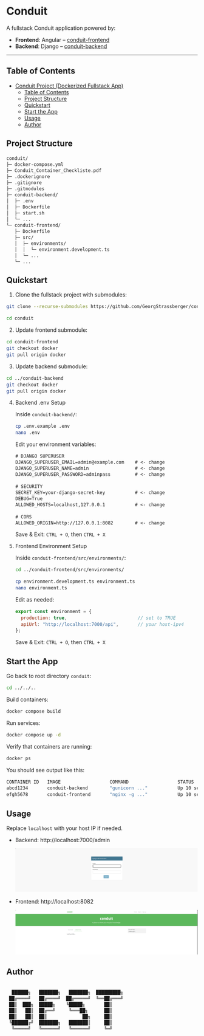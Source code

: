 # Conduit

A fullstack Conduit application powered by:
- **Frontend**: Angular – [conduit-frontend](https://github.com/Developer-Akademie-GmbH/conduit-frontend.git)
- **Backend**: Django – [conduit-backend](https://github.com/Developer-Akademie-GmbH/conduit-backend.git)

---

## Table of Contents

- [Conduit Project (Dockerized Fullstack App)](#conduit)
    - [Table of Contents](#table-of-contents)
    - [Project Structure](#project-structure)
    - [Quickstart](#quickstart)
    - [Start the App](#start-the-app)
    - [Usage](#usage)
    - [Author](#author)


## Project Structure

```text
conduit/						
├─ docker-compose.yml     
├─ Conduit_Container_Checkliste.pdf  
├─ .dockerignore 
├─ .gitignore 
├─ .gitmodules
├─ conduit-backend/       	
│  ├─ .env           	     
│  ├─ Dockerfile			
│  ├─ start.sh				
│  └─ ...					
└─ conduit-frontend/      	
   ├─ Dockerfile		
   ├─ src/   
   │  ├─ environments/   
   │  │  └─ environment.development.ts
   │  └─ ...
   └─ ...					

```

## Quickstart

1. Clone the fullstack project with submodules:

```bash
git clone --recurse-submodules https://github.com/GeorgStrassberger/conduit.git
```
```bash
cd conduit
```

2. Update frontend submodule:
```bash
cd conduit-frontend
git checkout docker
git pull origin docker
```

3. Update backend submodule:
```bash
cd ../conduit-backend
git checkout docker
git pull origin docker
```

4. Backend .env Setup

   Inside `conduit-backend/`:

    ```bash
    cp .env.example .env
    nano .env
    ```

   Edit your environment variables:

    ```text
    # DJANGO SUPERUSER
    DJANGO_SUPERUSER_EMAIL=admin@example.com    # <- change
    DJANGO_SUPERUSER_NAME=admin                 # <- change
    DJANGO_SUPERUSER_PASSWORD=adminpass         # <- change

    # SECURITY
    SECRET_KEY=your-django-secret-key           # <- change
    DEBUG=True
    ALLOWED_HOSTS=localhost,127.0.0.1           # <- change

    # CORS
    ALLOWED_ORIGIN=http://127.0.0.1:8082        # <- change
    ```
   Save & Exit: `CTRL + O`, then `CTRL + X`

5. Frontend Environment Setup

   Inside `conduit-frontend/src/environments/`:

    ```bash
    cd ../conduit-frontend/src/environments/
    ```

    ```bash
    cp environment.development.ts environment.ts
    nano environment.ts
    ```

   Edit as needed:

    ```javascript
    export const environment = {
      production: true,                          // set to TRUE
      apiUrl: "http://localhost:7000/api",       // your host-ipv4
    };
    ```
   Save & Exit: `CTRL + O`, then `CTRL + X`

## Start the App

Go back to root directory `conduit`:
```bash
cd ../../..
```

Build containers:
```bash
docker compose build
```

Run services:
```bash
docker compose up -d
```

Verify that containers are running:
```bash
docker ps
```

You should see output like this:
```bash
CONTAINER ID   IMAGE                  COMMAND                  STATUS         PORTS
abcd1234       conduit-backend        "gunicorn ..."           Up 10 seconds  0.0.0.0:7000->7000/tcp
efgh5678       conduit-frontend       "nginx -g ..."           Up 10 seconds  0.0.0.0:8082->80/tcp
```

## Usage

Replace `localhost` with your host IP if needed.

- Backend: http://localhost:7000/admin

  ![Django Admin Login](img/django_administration.png)

- Frontend: http://localhost:8082

  ![Conduit page](img/conduit_page.png)


## Author

```text

  ██████╗   ███████╗   ███████╗  █████████╗
 ██╔════╝   ██╔════╝  ██╔═════╝  ╚══██╔═══╝
 ██║  ███╗  █████╗    ╚█████╗       ██║
 ██║   ██║  ██╔══╝     ╚═══██╗      ██║
 ██║   ██║  ██║             ██╗     ██║
 ╚██████╔╝  ███████╗   ███████║     ██║
  ╚═════╝   ╚══════╝   ╚══════╝     ╚═╝

```